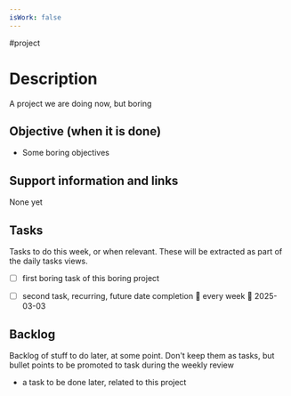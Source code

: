 ```yaml
---
isWork: false
---
```

#project
# Description

A project we are doing now, but boring

## Objective (when it is done)

- Some boring objectives

## Support information and links

None yet

## Tasks

Tasks to do this week, or when relevant. These will be extracted as part of the daily tasks views.


- [ ] first  boring task of this boring project
- [ ] second task, recurring, future date completion 🔁 every week 📅 2025-03-03


## Backlog

Backlog of stuff to do later, at some point. Don't keep them as tasks, but bullet points to be promoted to task during the weekly review

- a task to be done later, related to this project